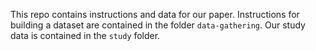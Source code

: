 This repo contains instructions and data for our paper. Instructions for building a dataset are contained in
the folder `data-gathering`. Our study data is contained in the `study` folder.



